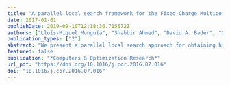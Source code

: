 ```yaml
---
title: "A parallel local search framework for the Fixed-Charge Multicommodity Network Flow problem"
date: 2017-01-01
publishDate: 2019-09-10T12:18:36.715572Z
authors: ["Lluís-Miquel Munguía", "Shabbir Ahmed", "David A. Bader", "George L. Nemhauser", "Vikas Goel", "Yufen Shao"]
publication_types: ["2"]
abstract: "We present a parallel local search approach for obtaining high quality solutions to the Fixed Charge Multicommodity Network Flow problem (FCMNF). The approach proceeds by improving a given feasible solution by solving restricted instances of the problem where flows of certain commodities are fixed to those in the solution while the other commodities are locally optimized. We derive multiple independent local search neighborhoods from an arc-based mixed integer programming (MIP) formulation of the problem which are explored in parallel. Our scalable parallel implementation takes advantage of the hybrid memory architecture in modern platforms and the effectiveness of MIP solvers in solving small problems instances. Computational experiments on FCMNF instances from the literature demonstrate the competitiveness of our approach against state of the art MIP solvers and other heuristic methods."
featured: false
publication: "*Computers & Optimization Research*"
url_pdf: "https://doi.org/10.1016/j.cor.2016.07.016"
doi: "10.1016/j.cor.2016.07.016"
---
```


